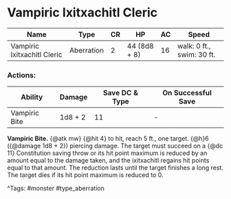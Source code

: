 # Vampiric Ixitxachitl Cleric

| Name | Type | CR | HP | AC | Speed |
|------|------|----|----|----|-------|
| Vampiric Ixitxachitl Cleric | Aberration | 2 | 44 (8d8 + 8) | 16 | walk: 0 ft., swim: 30 ft. |

### Actions:

| Ability | Damage | Save DC & Type | On Successful Save |
|---------|--------|----------------|--------------------|
| Vampiric Bite | 1d8 + 2 | 11 | - |


**Vampiric Bite.** {@atk mw} {@hit 4} to hit, reach 5 ft., one target. {@h}6 ({@damage 1d8 + 2}) piercing damage. The target must succeed on a {@dc 11} Constitution saving throw or its hit point maximum is reduced by an amount equal to the damage taken, and the ixitxachitl regains hit points equal to that amount. The reduction lasts until the target finishes a long rest. The target dies if its hit point maximum is reduced to 0.

^Tags: #monster #type_aberration
